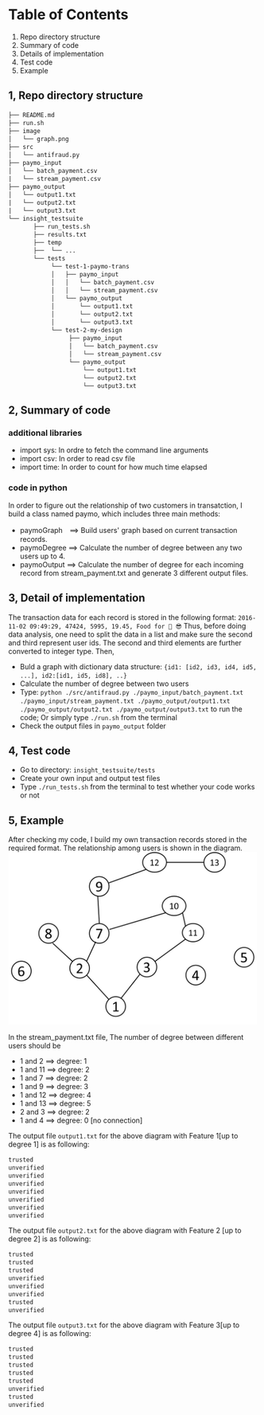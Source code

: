 # Table of Contents

1. Repo directory structure
2. Summary of code 
3. Details of implementation
4. Test code
5. Example

## 1, Repo directory structure


	├── README.md 
	├── run.sh
	├── image
	│  	└── graph.png    
	├── src
	│  	└── antifraud.py
	├── paymo_input
	│   └── batch_payment.csv
	|   └── stream_payment.csv
	├── paymo_output
	│   └── output1.txt
	|   └── output2.txt
	|   └── output3.txt
	└── insight_testsuite
	 	   ├── run_tests.sh
	 	   ├── results.txt
           ├── temp
           ├──  └── ...
		   └── tests
	        	└── test-1-paymo-trans
        		│   ├── paymo_input
        		│   │   └── batch_payment.csv
        		│   │   └── stream_payment.csv
        		│   └── paymo_output
        		│       └── output1.txt
        		│       └── output2.txt
        		│       └── output3.txt
        		└── test-2-my-design
            		 ├── paymo_input
        		     │   └── batch_payment.csv
        		     │   └── stream_payment.csv
        		     └── paymo_output
        		         └── output1.txt
        		         └── output2.txt
        		         └── output3.txt


## 2, Summary of code
### additional libraries
* import sys: In ordre to fetch the command line arguments
* import csv: In order to read csv file
* import time: In order to count for how much time elapsed

### code in python
In order to figure out the relationship of two customers in transatction, I build a class named paymo, which includes three main methods: 
* paymoGraph　==> Build users' graph based on current transaction records. 
* paymoDegree ==> Calculate the number of degree between any two users up to 4. 
* paymoOutput ==> Calculate the number of degree for each incoming record from stream_payment.txt and generate 3 different output files. 
    
## 3, Detail of implementation
The transaction data for each record is stored in the following format:
    `2016-11-02 09:49:29, 47424, 5995, 19.45, Food for 🌽 😎`
Thus, before doing data analysis, one need to split the data in a list and make sure the second and third represent user ids. The second and third elements are further converted to integer type. Then, 

* Buld a graph with dictionary data structure: `{id1: [id2, id3, id4, id5, ...], id2:[id1, id5, id8], ..}`
* Calculate the number of degree between two users
* Type: `python ./src/antifraud.py ./paymo_input/batch_payment.txt ./paymo_input/stream_payment.txt ./paymo_output/output1.txt ./paymo_output/output2.txt ./paymo_output/output3.txt` to run the code; Or simply type `./run.sh` from the terminal
* Check the output files in `paymo_output` folder

## 4, Test code
* Go to directory: `insight_testsuite/tests`
* Create your own input and output test files
* Type `./run_tests.sh` from the terminal to test whether your code works or not

## 5, Example
After checking my code, I build my own transaction records stored in the required format. The relationship among users is shown in the diagram.
<img src="./image/graph.png" width="500">

In the stream_payment.txt file, The number of degree between different users should be
* 1 and 2 ==> degree: 1
* 1 and 11 ==> degree: 2
* 1 and 7 ==> degree: 2
* 1 and 9 ==> degree: 3
* 1 and 12 ==> degree: 4
* 1 and 13 ==> degree: 5
* 2 and 3 ==> degree: 2
* 1 and 4 ==> degree: 0 [no connection]

The output file `output1.txt` for the above diagram with Feature 1[up to degree 1] is as following: 

    trusted
    unverified 
    unverified 
    unverified 
    unverified 
    unverified 
    unverified 
    unverified 


The output file `output2.txt` for the above diagram with Feature 2 [up to degree 2] is as following: 

    trusted
    trusted
    trusted
    unverified 
    unverified 
    unverified 
    trusted 
    unverified 

    
The output file `output3.txt` for the above diagram with Feature 3[up to degree 4] is as following: 

    trusted
    trusted 
    trusted 
    trusted 
    trusted 
    unverified 
    trusted 
    unverified 
